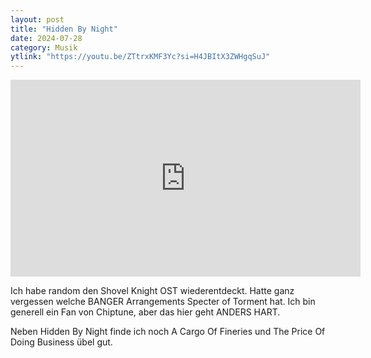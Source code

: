 ```yaml
---
layout: post
title: "Hidden By Night"
date: 2024-07-28
category: Musik
ytlink: "https://youtu.be/ZTtrxKMF3Yc?si=H4JBItX3ZWHgqSuJ"
---
```


<iframe width="560" height="315" src="https://www.youtube.com/embed/ZTtrxKMF3Yc?si=H4JBItX3ZWHgqSuJ&amp;controls=0" title="YouTube video player" frameborder="0" allow="accelerometer; autoplay; clipboard-write; encrypted-media; gyroscope; picture-in-picture; web-share" referrerpolicy="strict-origin-when-cross-origin" allowfullscreen></iframe>

Ich habe random den Shovel Knight OST wiederentdeckt. Hatte ganz vergessen welche BANGER Arrangements Specter of Torment
hat. Ich bin generell ein Fan von Chiptune, aber das hier geht ANDERS HART. 

Neben Hidden By Night finde ich noch A Cargo Of Fineries und The Price Of Doing Business übel gut.